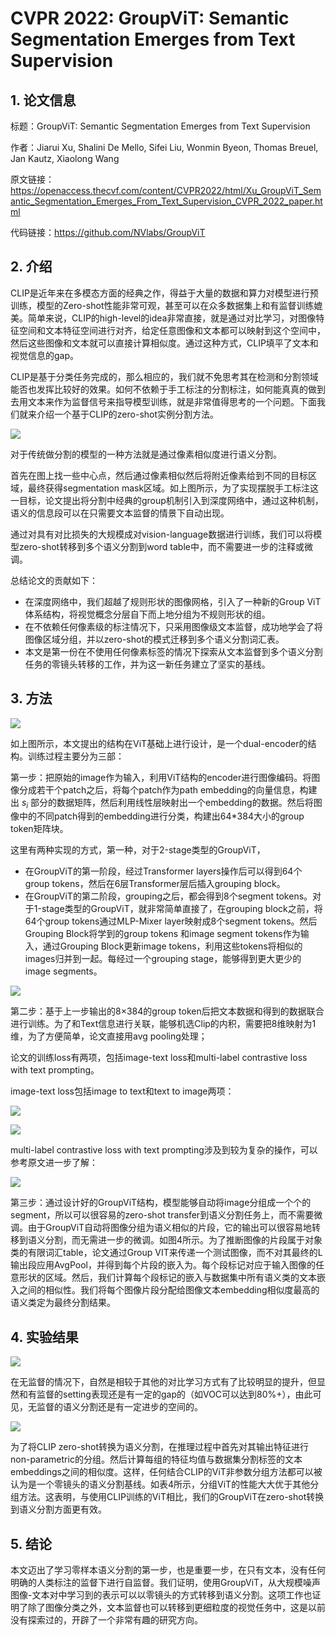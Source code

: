 # CVPR 2022: GroupViT: Semantic Segmentation Emerges from Text Supervision

## 1. 论文信息

标题：GroupViT: Semantic Segmentation Emerges from Text Supervision

作者：Jiarui Xu, Shalini De Mello, Sifei Liu, Wonmin Byeon, Thomas Breuel, Jan Kautz, Xiaolong Wang

原文链接：https://openaccess.thecvf.com/content/CVPR2022/html/Xu_GroupViT_Semantic_Segmentation_Emerges_From_Text_Supervision_CVPR_2022_paper.html

代码链接：https://github.com/NVlabs/GroupViT

## 2. 介绍

CLIP是近年来在多模态方面的经典之作，得益于大量的数据和算力对模型进行预训练，模型的Zero-shot性能非常可观，甚至可以在众多数据集上和有监督训练媲美。简单来说，CLIP的high-level的idea非常直接，就是通过对比学习，对图像特征空间和文本特征空间进行对齐，给定任意图像和文本都可以映射到这个空间中，然后这些图像和文本就可以直接计算相似度。通过这种方式，CLIP填平了文本和视觉信息的gap。

CLIP是基于分类任务完成的，那么相应的，我们就不免思考其在检测和分割领域能否也发挥比较好的效果。如何不依赖于手工标注的分割标注，如何能真真的做到去用文本来作为监督信号来指导模型训练，就是非常值得思考的一个问题。下面我们就来介绍一个基于CLIP的zero-shot实例分割方法。

![](https://img-blog.csdnimg.cn/c598de492be443ac844003e149e07bb3.png)

对于传统做分割的模型的一种方法就是通过像素相似度进行语义分割。

首先在图上找一些中心点，然后通过像素相似然后将附近像素给到不同的目标区域，最终获得segmentation mask区域。如上图所示，为了实现摆脱手工标注这一目标，论文提出将分割中经典的group机制引入到深度网络中，通过这种机制，语义的信息段可以在只需要文本监督的情景下自动出现。

通过对具有对比损失的大规模成对vision-language数据进行训练，我们可以将模型zero-shot转移到多个语义分割到word table中，而不需要进一步的注释或微调。

总结论文的贡献如下：

- 在深度网络中，我们超越了规则形状的图像网格，引入了一种新的Group ViT体系结构，将视觉概念分层自下而上地分组为不规则形状的组。
- 在不依赖任何像素级的标注情况下，只采用图像级文本监督，成功地学会了将图像区域分组，并以zero-shot的模式迁移到多个语义分割词汇表。
- 本文是第一份在不使用任何像素标签的情况下探索从文本监督到多个语义分割任务的零镜头转移的工作，并为这一新任务建立了坚实的基线。

## 3. 方法

![](https://img-blog.csdnimg.cn/8e24ec96c9964e87bd094fb2d3cbd793.png)

如上图所示，本文提出的结构在ViT基础上进行设计，是一个dual-encoder的结构。训练过程主要分为三部：

第一步：把原始的image作为输入，利用ViT结构的encoder进行图像编码。将图像分成若干个patch之后，将每个patch作为path embedding的向量信息，构建出 $s_i$ 部分的数据矩阵，然后利用线性层映射出一个embedding的数据。然后将图像中的不同patch得到的embedding进行分类，构建出64*384大小的group token矩阵块。

这里有两种实现的方式，第一种，对于2-stage类型的GroupViT，

- 在GroupViT的第一阶段，经过Transformer layers操作后可以得到64个group tokens，然后在6层Transformer层后插入grouping block。
- 在GroupViT的第二阶段，grouping之后，都会得到8个segment tokens。对于1-stage类型的GroupViT，就非常简单直接了，在grouping block之前，将64个group tokens通过MLP-Mixer layer映射成8个segment tokens。然后Grouping Block将学到的group tokens 和image segment tokens作为输入，通过Grouping Block更新image tokens，利用这些tokens将相似的images归并到一起。每经过一个grouping stage，能够得到更大更少的image segments。

![](https://img-blog.csdnimg.cn/3b6badcab1934ac887105d9194968964.png)

第二步：基于上一步输出的8$\times$384的group token后把文本数据和得到的数据联合进行训练。为了和Text信息进行关联，能够机选Clip的内积，需要把8维映射为1维，为了方便简单，论文直接用avg pooling处理；

论文的训练loss有两项，包括image-text loss和multi-label contrastive loss with text prompting。

image-text loss包括image to text和text to image两项：

![](https://img-blog.csdnimg.cn/f99fb5f721a645dea8e75f68dfc21cd7.png)

![](https://img-blog.csdnimg.cn/df5029f9a72f4bf3a609130e6a7878ef.png)

multi-label contrastive loss with text prompting涉及到较为复杂的操作，可以参考原文进一步了解：

![](https://img-blog.csdnimg.cn/10c4568ae58c4c069bd46c0d6d225e0c.png)

第三步：通过设计好的GroupViT结构，模型能够自动将image分组成一个个的segment，所以可以很容易的zero-shot transfer到语义分割任务上，而不需要微调。由于GroupViT自动将图像分组为语义相似的片段，它的输出可以很容易地转移到语义分割，而无需进一步的微调。如图4所示。为了推断图像的片段属于对象类的有限词汇table，论文通过Group VIT来传递一个测试图像，而不对其最终的L输出段应用AvgPool，并得到每个片段的嵌入为。每个段标记对应于输入图像的任意形状的区域。然后，我们计算每个段标记的嵌入与数据集中所有语义类的文本嵌入之间的相似性。我们将每个图像片段分配给图像文本embedding相似度最高的语义类定为最终分割结果。



## 4. 实验结果

![](https://img-blog.csdnimg.cn/2217c3c554b04a1f969d872d913ad430.png)

在无监督的情况下，自然是相较于其他的对比学习方式有了比较明显的提升，但显然和有监督的setting表现还是有一定的gap的（如VOC可以达到80%+），由此可见，无监督的语义分割还是有一定进步的空间的。

![](https://img-blog.csdnimg.cn/61742416ea634463b1586d20fde8aa63.png)

为了将CLIP zero-shot转换为语义分割，在推理过程中首先对其输出特征进行non-parametric的分组。然后计算每组的特征均值与数据集分割标签的文本embeddings之间的相似度。这样，任何结合CLIP的ViT非参数分组方法都可以被认为是一个零镜头的语义分割基线。如表4所示，分组ViT的性能大大优于其他分组方法。这表明，与使用CLIP训练的ViT相比，我们的GroupViT在zero-shot转换到语义分割方面更有效。

## 5. 结论

本文迈出了学习零样本语义分割的第一步，也是重要一步，在只有文本，没有任何明确的人类标注的监督下进行自监督。我们证明，使用GroupViT，从大规模噪声图像-文本对中学习到的表示可以以零镜头的方式转移到语义分割。这项工作也证明了除了图像分类之外，文本监督也可以转移到更细粒度的视觉任务中，这是以前没有探索过的，开辟了一个非常有趣的研究方向。
